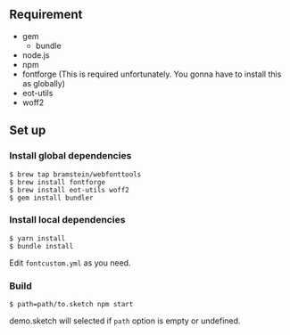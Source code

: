 ## Requirement
- gem
  - bundle
- node.js
- npm
- fontforge (This is required unfortunately. You gonna have to install this as globally)
- eot-utils
- woff2



## Set up
### Install global dependencies
```
$ brew tap bramstein/webfonttools
$ brew install fontforge
$ brew install eot-utils woff2
$ gem install bundler
```

### Install local dependencies
```
$ yarn install
$ bundle install
```

Edit `fontcustom.yml` as you need.


### Build
```
$ path=path/to.sketch npm start
```

demo.sketch will selected if `path` option is empty or undefined.
